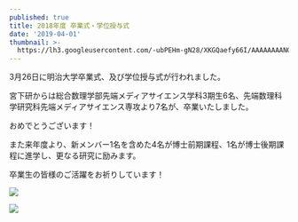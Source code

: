 ```yaml
---
published: true
title: 2018年度 卒業式・学位授与式
date: '2019-04-01'
thumbnail: >-
  https://lh3.googleusercontent.com/-ubPEHm-gN28/XKGQaefy66I/AAAAAAAANOE/FCDDy865PqAOysFh-emCsYze6V4NuZyowCE0YBhgL/D2kdQr3VYAACJtO.jpeg
---
```

3月26日に明治大学卒業式、及び学位授与式が行われました。

宮下研からは総合数理学部先端メディアサイエンス学科3期生6名、先端数理科学研究科先端メディアサイエンス専攻より7名が、卒業いたしました。

おめでとうございます！

また来年度より、新メンバー1名を含めた4名が博士前期課程、1名が博士後期課程に進学し、更なる研究に励みます。

卒業生の皆様のご活躍をお祈りしています！

![](https://lh3.googleusercontent.com/-ubPEHm-gN28/XKGQaefy66I/AAAAAAAANOE/FCDDy865PqAOysFh-emCsYze6V4NuZyowCE0YBhgL/D2kdQr3VYAACJtO.jpeg)

![](https://lh3.googleusercontent.com/-B2XcuVpwO74/XKGQYKeb8EI/AAAAAAAANOE/3QgHHRQVc78wDKlRHhYjl58vFYAIDxBuACE0YBhgL/iOS%2B%25E3%2581%25AE%25E7%2594%25BB%25E5%2583%258F.jpg)

